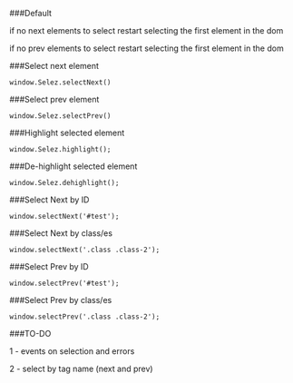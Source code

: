 ###Default

if no next elements to select restart selecting the first element in the dom

if no prev elements to select restart selecting the first element in the dom

###Select next element
```
window.Selez.selectNext()
```

###Select prev element
```
window.Selez.selectPrev()
```

###Highlight selected element
```
window.Selez.highlight();
```

###De-highlight selected element
```
window.Selez.dehighlight();
```

###Select Next by ID
```
window.selectNext('#test');
```

###Select Next by class/es
```
window.selectNext('.class .class-2');
```

###Select Prev by ID
```
window.selectPrev('#test');
```

###Select Prev by class/es
```
window.selectPrev('.class .class-2');
```

###TO-DO

1 - events on selection and errors

2 - select by tag name (next and prev)
